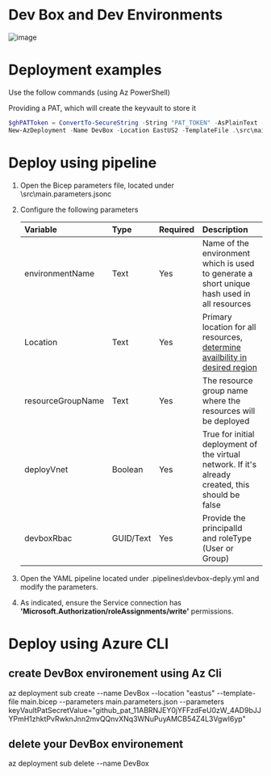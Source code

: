 # Dev Box and Dev Environments

![image](https://github.com/dstamand-msft/AzureDevBoxDevEnvironments/blob/main/media/DevBox-Creation.png)

# Deployment examples
Use the follow commands (using Az PowerShell)

Providing a PAT, which will create the keyvault to store it
```powershell
$ghPATToken = ConvertTo-SecureString -String "PAT_TOKEN" -AsPlainText -Force
New-AzDeployment -Name DevBox -Location EastUS2 -TemplateFile .\src\main.bicep -TemplateParameterFile .\src\main.parameters.jsonc -keyVaultPatSecretValue $ghPATToken -Verbose
```

# Deploy using pipeline

1. Open the Bicep parameters file, located under \src\main.parameters.jsonc
2. Configure the following parameters

    | Variable | Type | Required | Description | 
    | :--- | :--- | :--- | :--- |
    | environmentName | Text |  Yes | Name of the environment which is used to generate a short unique hash used in all resources | 
    | Location | Text | Yes | Primary location for all resources, [determine availbility in desired region](https://azure.microsoft.com/en-us/explore/global-infrastructure/products-by-region/?products=dev-box&regions=all&rar=true) | 
    | resourceGroupName | Text | Yes | The resource group name where the resources will be deployed | 
    | deployVnet | Boolean | Yes | True for initial deployment of the virtual network. If it\'s already created, this should be false | 
    | devboxRbac | GUID/Text | Yes | Provide the principalId and roleType (User or Group) |

3. Open the YAML pipeline located under \.pipelines\devbox-deply.yml and modify the parameters.
4. As indicated, ensure the Service connection has **'Microsoft.Authorization/roleAssignments/write'** permissions.

# Deploy using Azure CLI
## create DevBox environement using Az Cli

az deployment sub create --name DevBox --location "eastus" --template-file main.bicep --parameters  main.parameters.json --parameters keyVaultPatSecretValue="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"

## delete your DevBox environement
az deployment sub delete --name DevBox
